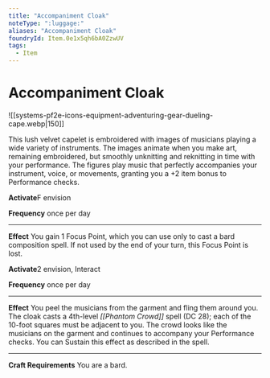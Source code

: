```yaml
---
title: "Accompaniment Cloak"
noteType: ":luggage:"
aliases: "Accompaniment Cloak"
foundryId: Item.0e1x5qh6bA0ZzwUV
tags:
  - Item
---
```


# Accompaniment Cloak
![[systems-pf2e-icons-equipment-adventuring-gear-dueling-cape.webp|150]]

This lush velvet capelet is embroidered with images of musicians playing a wide variety of instruments. The images animate when you make art, remaining embroidered, but smoothly unknitting and reknitting in time with your performance. The figures play music that perfectly accompanies your instrument, voice, or movements, granting you a +2 item bonus to Performance checks.

**Activate**F envision

**Frequency** once per day

* * *

**Effect** You gain 1 Focus Point, which you can use only to cast a bard composition spell. If not used by the end of your turn, this Focus Point is lost.

**Activate**2 envision, Interact

**Frequency** once per day

* * *

**Effect** You peel the musicians from the garment and fling them around you. The cloak casts a 4th-level _[[Phantom Crowd]]_ spell (DC 28); each of the 10-foot squares must be adjacent to you. The crowd looks like the musicians on the garment and continues to accompany your Performance checks. You can Sustain this effect as described in the spell.

* * *

**Craft Requirements** You are a bard.
